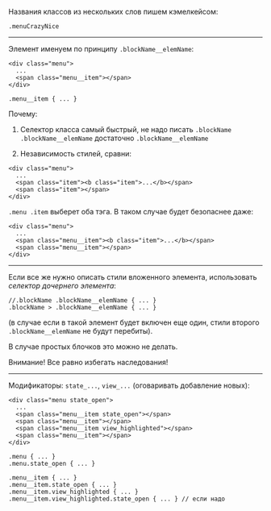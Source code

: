  Названия классов из нескольких слов пишем кэмелкейсом:
```
.menuCrazyNice
```

---

Элемент именуем по принципу `.blockName__elemName`:
```
<div class="menu">
  ...
  <span class="menu__item"></span>
</div>
```
```
.menu__item { ... }
```
Почему:

1) Селектор класса самый быстрый, не надо писать `.blockName .blockName__elemName` достаточно `.blockName__elemName`

2) Независимость стилей, сравни: 
```
<div class="menu">
  ...
  <span class="item"><b class="item">...</b></span>
  <span class="item"></span>
</div>
```
`.menu .item` выберет оба тэга. В таком случае будет безопаснее даже:
```
<div class="menu">
  ...
  <span class="menu__item"><b class="item">...</b></span>
  <span class="menu__item"></span>
</div>
```
 
 ---
 
Если все же нужно описать стили вложенного элемента, использовать _селектор дочернего элемента_:
```
//.blockName .blockName__elemName { ... } 
.blockName > .blockName__elemName { ... }
```
(в случае если в такой элемент будет включен еще один, стили второго `.blockName__elemName` не будут перебиты).

В случае простых блочков это можно не делать.

Внимание! Все равно избегать наследования!

 ---
 
 Модификаторы: `state_...`, `view_...` (оговаривать добавление новых):
```
<div class="menu state_open">
  ...
  <span class="menu__item state_open"></span>
  <span class="menu__item"></span>
  <span class="menu__item view_highlighted"></span>
  <span class="menu__item"></span>
</div>
```
```
.menu { ... }
.menu.state_open { ... }

.menu__item { ... }
.menu__item.state_open { ... }
.menu__item.view_highlighted { ... }
.menu__item.view_highlighted.state_open { ... } // если надо
```
